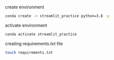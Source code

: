 create environment

```zsh
conda create -n streamlit_practice python=3.8 -y
```

activate environment

```zsh
conda activate streamlit_practice
```

creating requirements.txt file

```zsh
touch requirements.txt
```
